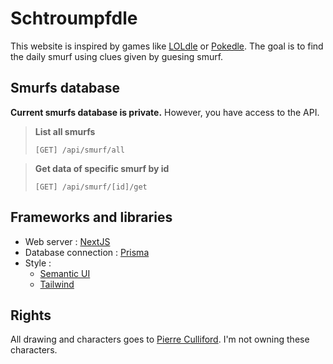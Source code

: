 # Schtroumpfdle

This website is inspired by games like [LOLdle](https://loldle.org) or [Pokedle](https://www.pokedle.com). The goal is
to find the daily smurf using clues given by guesing smurf.

## Smurfs database

**Current smurfs database is private.** However, you have access to the API.

> **List all smurfs**
> ```
> [GET] /api/smurf/all
> ```

> **Get data of specific smurf by id**
> ```
> [GET] /api/smurf/[id]/get
> ```

## Frameworks and libraries

- Web server : [NextJS](https://nextjs.org)
- Database connection : [Prisma](https://www.prisma.io)
- Style :
    - [Semantic UI](https://semantic-ui.com)
    - [Tailwind](https://tailwindcss.com)

## Rights

All drawing and characters goes to [Pierre Culliford](https://wikipedia.org/wiki/Peyo). I'm not owning these characters.